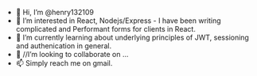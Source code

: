 - 👋 Hi, I’m @henry132109
- 👀 I’m interested in React, Nodejs/Express - I have been writing complicated and Performant forms for clients in React.
- 🌱 I’m currently learning about underlying principles of JWT, sessioning and authenication in general.
- 💞️ //I’m looking to collaborate on ...
- 📫 Simply reach me on gmail.

<!---
henry132109/henry132109 is a ✨ special ✨ repository because its `README.md` (this file) appears on your GitHub profile.
You can click the Preview link to take a look at your changes.
--->
